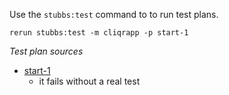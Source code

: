 
Use the `stubbs:test` command to to run test plans.

    rerun stubbs:test -m cliqrapp -p start-1

*Test plan sources*

* [start-1](tests/start-1.html)
  * it fails without a real test


